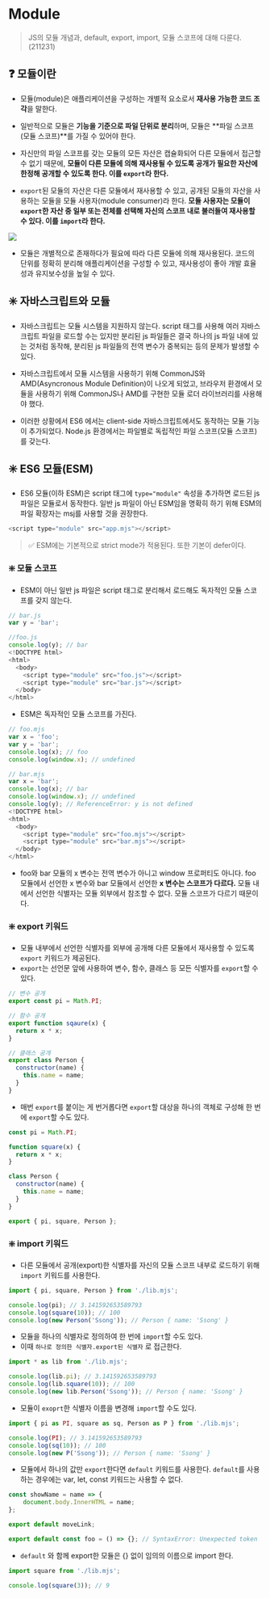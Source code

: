 # Module
> JS의 모듈 개념과, default, export, import, 모듈 스코프에 대해 다룬다.(211231)

## ❓ 모듈이란
- 모듈(module)은 애플리케이션을 구성하는 개별적 요소로서 **재사용 가능한 코드 조각**을 말한다. 
- 일반적으로 모듈은 **기능을 기준으로 파일 단위로 분리**하며, 모듈은 **파일 스코프(모듈 스코프)**를 가질 수 있어야 한다.

- 자신만의 파일 스코프를 갖는 모듈의 모든 자산은 캡슐화되어 다른 모듈에서 접근할 수 없기 때문에, **모듈이 다른 모듈에 의해 재사용될 수 있도록 공개가 필요한 자산에 한정해 공개할 수 있도록 한다. 이를 `export`라 한다.**

- `export`된 모듈의 자산은 다른 모듈에서 재사용할 수 있고, 공개된 모듈의 자산을 사용하는 모듈을 모듈 사용자(module consumer)라 한다. **모듈 사용자는 모듈이 `export`한 자산 중 일부 또는 전체를 선택해 자신의 스코프 내로 불러들여 재사용할 수 있다. 이를 `import`라 한다.**

![](https://images.velog.io/images/songjy377/post/7438cf4c-4a3a-417e-babd-42e65d25fa93/image.png)

- 모듈은 개별적으로 존재하다가 필요에 따라 다른 모듈에 의해 재사용된다. 코드의 단위를 정확히 분리해 애플리케이션을 구성할 수 있고, 재사용성이 좋아 개발 효율성과 유지보수성을 높일 수 있다.

## ✳️ 자바스크립트와 모듈
- 자바스크립트는 모듈 시스템을 지원하지 않는다. script 태그를 사용해 여러 자바스크립트 파일을 로드할 수는 있지만 분리된 js 파일들은 결국 하나의 js 파일 내에 있는 것처럼 동작해, 분리된 js 파일들의 전역 변수가 중복되는 등의 문제가 발생할 수 있다.

- 자바스크립트에서 모듈 시스템을 사용하기 위해 CommonJS와 AMD(Asyncronous Module Definition)이 나오게 되었고, 브라우저 환경에서 모듈을 사용하기 위해 CommonJS나 AMD를 구현한 모듈 로더 라이브러리를 사용해야 했다.

- 이러한 상황에서 ES6 에서는 client-side 자바스크립트에서도 동작하는 모듈 기능이 추가되었다. Node.js 환경에서는 파일별로 독립적인 파일 스코프(모듈 스코프)를 갖는다.

## ✳️ ES6 모듈(ESM)
- ES6 모듈(이하 ESM)은 script 태그에 `type="module"` 속성을 추가하면 로드된 js 파일은 모듈로서 동작한다. 일반 js 파일이 아닌 ESM임을 명확히 하기 위해 ESM의 파일 확장자는 msj를 사용할 것을 권장한다.
```js
<script type="module" src="app.mjs"></script>
```
> ✅ ESM에는 기본적으로 strict mode가 적용된다.  또한 기본이 defer이다.

### ❇️ 모듈 스코프
- ESM이 아닌 일반 js 파일은 script 태그로 분리해서 로드해도 독자적인 모듈 스코프를 갖지 않는다.
```js
// bar.js
var y = 'bar';

//foo.js
console.log(y); // bar
<!DOCTYPE html>
<html>
  <body>
    <script type="module" src="foo.js"></script>
    <script type="module" src="bar.js"></script>
  </body>
</html>
```
- ESM은 독자적인 모듈 스코프를 가진다. 
```js
// foo.mjs
var x = 'foo';
var y = 'bar';
console.log(x); // foo
console.log(window.x); // undefined

// bar.mjs
var x = 'bar';
console.log(x); // bar
console.log(window.x); // undefined
console.log(y); // ReferenceError: y is not defined
<!DOCTYPE html>
<html>
  <body>
    <script type="module" src="foo.mjs"></script>
    <script type="module" src="bar.mjs"></script>
  </body>
</html>
```

- foo와 bar 모듈의 x 변수는 전역 변수가 아니고 window 프로퍼티도 아니다. foo 모듈에서 선언한 x 변수와 bar 모듈에서 선언한 **x 변수는 스코프가 다르다.** 모듈 내에서 선언한 식별자는 모듈 외부에서 참조할 수 없다. 모듈 스코프가 다르기 때문이다.

### ❇️ export 키워드
- 모듈 내부에서 선언한 식별자를 외부에 공개해 다른 모듈에서 재사용할 수 있도록 `export` 키워드가 제공된다.
- `export`는 선언문 앞에 사용하여 변수, 함수, 클래스 등 모든 식별자를 `export`할 수 있다.
```js
// 변수 공개
export const pi = Math.PI;

// 함수 공개
export function sqaure(x) {
  return x * x;
}

// 클래스 공개
export class Person {
  constructor(name) {
    this.name = name;
  }
}
```
- 매번 `export`를 붙이는 게 번거롭다면 `export`할 대상을 하나의 객체로 구성해 한 번에 `export`할 수도 있다.
```js
const pi = Math.PI;

function square(x) {
  return x * x;
}

class Person {
  constructor(name) {
    this.name = name;
  }
}

export { pi, square, Person };
```

### ❇️ import 키워드
- 다른 모듈에서 공개(export)한 식별자를 자신의 모듈 스코프 내부로 로드하기 위해 `import` 키워드를 사용한다.
```js
import { pi, square, Person } from './lib.mjs';

console.log(pi); // 3.141592653589793
console.log(square(10)); // 100
console.log(new Person('Ssong')); // Person { name: 'Ssong' }
```
- 모듈을 하나의 식별자로 정의하여 한 번에 `import`할 수도 있다.
- 이때 `하나로 정의한 식별자.export된 식별자` 로 접근한다.
```js
import * as lib from './lib.mjs';

console.log(lib.pi); // 3.141592653589793
console.log(lib.square(10)); // 100
console.log(new lib.Person('Ssong')); // Person { name: 'Ssong' }
```

- 모듈이 `exoprt`한 식별자 이름을 변경해 `import`할 수도 있다.
```js
import { pi as PI, square as sq, Person as P } from './lib.mjs';

console.log(PI); // 3.141592653589793
console.log(sq(10)); // 100
console.log(new P('Ssong')); // Person { name: 'Ssong' }
```

- 모듈에서 하나의 값만 `export`한다면 `default` 키워드를 사용한다. `default`를 사용하는 경우에는 var, let, const 키워드는 사용할 수 없다.
```js
const showName = name => {
    document.body.InnerHTML = name;
};

export default moveLink;

export default const foo = () => {}; // SyntaxError: Unexpected token 'const'
```
- `default` 와 함께 export한 모듈은 {} 없이 임의의 이름으로 import 한다.
```js
import square from './lib.mjs';

console.log(square(3)); // 9
```